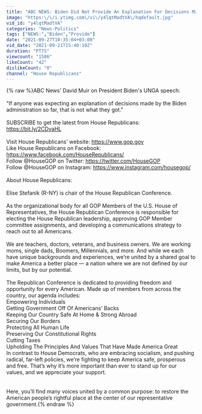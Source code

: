 ```yaml
---
title: "ABC NEWS: Biden Did Not Provide An Explanation For Decisions Made"
image: "https:\/\/i.ytimg.com\/vi\/y4lqtMadtVA\/hqdefault.jpg"
vid_id: "y4lqtMadtVA"
categories: "News-Politics"
tags: ["NEWS:","Biden","Provide"]
date: "2021-09-27T10:35:04+03:00"
vid_date: "2021-09-21T15:40:10Z"
duration: "PT7S"
viewcount: "1586"
likeCount: "42"
dislikeCount: "0"
channel: "House Republicans"
---
```

{% raw %}ABC News' David Muir on President Biden's UNGA speech: <br /><br />&quot;If anyone was expecting an explanation of decisions made by the Biden administration so far, that is not what they got.&quot;<br /><br />SUBSCRIBE to get the latest from House Republicans: <a rel="nofollow" target="blank" href="https://bit.ly/2CDvaHL">https://bit.ly/2CDvaHL</a>  <br /><br />Visit House Republicans’ website: <a rel="nofollow" target="blank" href="https://www.gop.gov">https://www.gop.gov</a>   <br />Like House Republicans on Facebook: <a rel="nofollow" target="blank" href="https://www.facebook.com/HouseRepublicans/">https://www.facebook.com/HouseRepublicans/</a>  <br />Follow @HouseGOP on Twitter: <a rel="nofollow" target="blank" href="https://twitter.com/HouseGOP">https://twitter.com/HouseGOP</a>  <br />Follow @HouseGOP on Instagram: <a rel="nofollow" target="blank" href="https://www.instagram.com/housegop/">https://www.instagram.com/housegop/</a>  <br /><br />About House Republicans: <br /><br />Elise Stefanik (R-NY) is chair of the House Republican Conference.<br /><br />As the organizational body for all GOP Members of the U.S. House of Representatives, the House Republican Conference is responsible for electing the House Republican leadership, approving GOP Member committee assignments, and developing a communications strategy to reach out to all Americans.<br /><br />We are teachers, doctors, veterans, and business owners. We are working moms, single dads, Boomers, Millennials, and more. And while we each have unique backgrounds and experiences, we’re united by a shared goal to make America a better place — a nation where we are not defined by our limits, but by our potential.<br /><br />The Republican Conference is dedicated to providing freedom and opportunity for every American. Made up of members from across the country, our agenda includes:<br />Empowering Individuals<br />Getting Government Off Of Americans’ Backs<br />Keeping Our Country Safe At Home &amp; Strong Abroad<br />Securing Our Borders<br />Protecting All Human Life<br />Preserving Our Constitutional Rights<br />Cutting Taxes<br />Upholding The Principles And Values That Have Made America Great<br />In contrast to House Democrats, who are embracing socialism, and pushing radical, far-left policies, we’re fighting to keep America safe, prosperous and free. That’s why it’s more important than ever to stand up for our values, and we appreciate your support.<br /><br /><br />Here, you’ll find many voices united by a common purpose: to restore the American people’s rightful place at the center of our representative government.{% endraw %}

